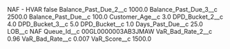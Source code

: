 <?xml version="1.0" encoding="UTF-8"?>
<CustomMetadata xmlns="http://soap.sforce.com/2006/04/metadata" xmlns:xsi="http://www.w3.org/2001/XMLSchema-instance" xmlns:xsd="http://www.w3.org/2001/XMLSchema">
    <label>NAF - HVAR</label>
    <protected>false</protected>
    <values>
        <field>Balance_Past_Due_2__c</field>
        <value xsi:type="xsd:double">1000.0</value>
    </values>
    <values>
        <field>Balance_Past_Due_3__c</field>
        <value xsi:type="xsd:double">2500.0</value>
    </values>
    <values>
        <field>Balance_Past_Due__c</field>
        <value xsi:type="xsd:double">100.0</value>
    </values>
    <values>
        <field>Customer_Age__c</field>
        <value xsi:type="xsd:double">3.0</value>
    </values>
    <values>
        <field>DPD_Bucket_2__c</field>
        <value xsi:type="xsd:double">4.0</value>
    </values>
    <values>
        <field>DPD_Bucket_3__c</field>
        <value xsi:type="xsd:double">5.0</value>
    </values>
    <values>
        <field>DPD_Bucket__c</field>
        <value xsi:type="xsd:double">1.0</value>
    </values>
    <values>
        <field>Days_Past_Due__c</field>
        <value xsi:type="xsd:double">25.0</value>
    </values>
    <values>
        <field>LOB__c</field>
        <value xsi:type="xsd:string">NAF</value>
    </values>
    <values>
        <field>Queue_Id__c</field>
        <value xsi:type="xsd:string">00GL0000003AB3JMAW</value>
    </values>
    <values>
        <field>VaR_Bad_Rate_2__c</field>
        <value xsi:type="xsd:double">0.96</value>
    </values>
    <values>
        <field>VaR_Bad_Rate__c</field>
        <value xsi:type="xsd:double">0.007</value>
    </values>
    <values>
        <field>VaR_Score__c</field>
        <value xsi:type="xsd:double">1500.0</value>
    </values>
</CustomMetadata>
